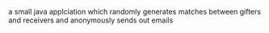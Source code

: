 a small java applciation which randomly generates matches between gifters and receivers and anonymously sends out emails
